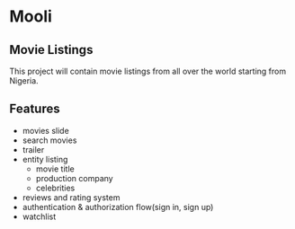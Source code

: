 # Mooli

## Movie Listings
This project will contain movie listings from all over the world starting from Nigeria.

## Features
- movies slide
- search movies 
- trailer
- entity listing 
    - movie title
    - production company
    - celebrities
- reviews and rating system
- authentication & authorization flow(sign in, sign up)
- watchlist 




